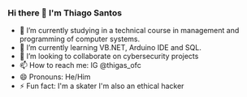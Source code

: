 ### Hi there 👋 I'm Thiago Santos 

- 🔭 I’m currently studying in a technical course in management and programming of computer systems. 
- 🌱 I’m currently learning VB.NET, Arduino IDE and SQL.
- 👯 I’m looking to collaborate on cybersecurity projects
- 📫 How to reach me: IG @thigas_ofc 
- 😄 Pronouns: He/Him
- ⚡ Fun fact: I'm a skater I'm also an ethical hacker

